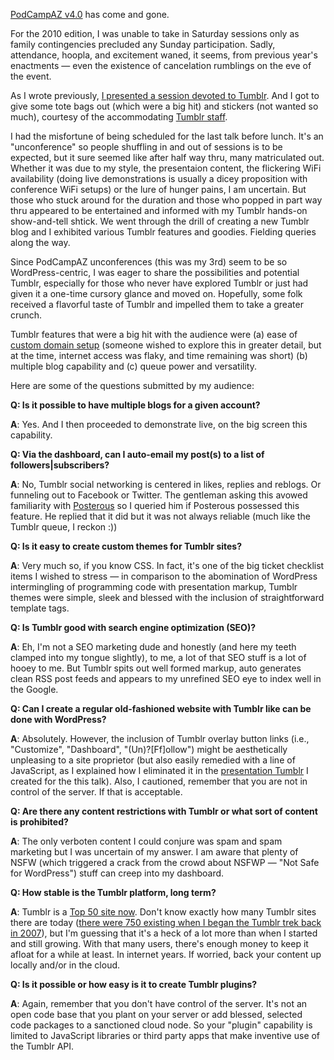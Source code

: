 [PodCampAZ v4.0](http://podcampaz.com/ "PodCamp AZ &#8211; Relevant Media Unconference &#8211; Phoenix, AZ &#8211; November 20th &amp; 21st 2010") has come and gone.

For the 2010 edition, I was unable to take in Saturday sessions only as family contingencies precluded any Sunday participation. Sadly, attendance, hoopla, and excitement waned, it seems, from previous year's enactments — even the existence of cancelation rumblings on the eve of the event. 

As I wrote previously, [I presented a session devoted to Tumblr](http://azspot.net/post/1625627091/bootup-tumblr-com "AZspot | bootup.tumblr.com"). And I got to give some tote bags out (which were a big hit) and stickers (not wanted so much), courtesy of the accommodating [Tumblr staff](http://staff.tumblr.com). 

I had the misfortune of being scheduled for the last talk before lunch. It's an "unconference" so people shuffling in and out of sessions is to be expected, but it sure seemed like after half way thru, many matriculated out. Whether it was due to my style, the presentaion content, the flickering WiFi availability (doing live demonstrations is usually a dicey proposition with conference WiFi setups) or the lure of hunger pains, I am uncertain. But those who stuck around for the duration and those who popped in part way thru appeared to be entertained and informed with my Tumblr hands-on show-and-tell shtick. We went through the drill of creating a new Tumblr blog and I exhibited various Tumblr features and goodies. Fielding queries along the way.

Since PodCampAZ unconferences (this was my 3rd) seem to be so WordPress-centric, I was eager to share the possibilities and potential Tumblr, especially for those who never have explored Tumblr or just had given it a one-time cursory glance and moved on. Hopefully, some folk received a flavorful taste of Tumblr and impelled them to take a greater crunch.

Tumblr features that were a big hit with the audience were (a) ease of [custom domain setup](http://www.tumblr.com/docs/en/custom_domains "Using a custom domain name | Tumblr") (someone wished to explore this in greater detail, but at the time, internet access was flaky, and time remaining was short) (b) multiple blog capability and (c) queue power and versatility.

Here are some of the questions submitted by my audience:

**Q: Is it possible to have multiple blogs for a given account?**

**A**: Yes. And I then proceeded to demonstrate live, on the big screen this capability.

**Q: Via the dashboard, can I auto-email my post(s) to a list of followers|subscribers?**

**A**: No, Tumblr social networking is centered in likes, replies and reblogs. Or funneling out to Facebook or Twitter. The gentleman asking this avowed familiarity with [Posterous](https://posterous.com/) so I queried him if Posterous possessed this feature. He replied that it did but it was not always reliable (much like the Tumblr queue, I reckon :))

**Q: Is it easy to create custom themes for Tumblr sites?**

**A**: Very much so, if you know CSS. In fact, it's one of the big ticket checklist items I wished to stress — in comparison to the abomination of WordPress intermingling of programming code with presentation markup, Tumblr themes were simple, sleek and blessed with the inclusion of straightforward template tags.

**Q: Is Tumblr good with search engine optimization (SEO)?**

**A**: Eh, I'm not a SEO marketing dude and honestly (and here my teeth clamped into my tongue slightly), to me, a lot of that SEO stuff is a lot of hooey to me. But Tumblr spits out well formed markup, auto generates clean RSS post feeds and appears to my unrefined SEO eye to index well in the Google.

**Q: Can I create a regular old-fashioned website with Tumblr like can be done with WordPress?**

**A**: Absolutely. However, the inclusion of Tumblr overlay button links (i.e., "Customize", "Dashboard", "(Un)?[Ff]ollow") might be aesthetically unpleasing to a site proprietor (but also easily remedied with a line of JavaScript, as I explained how I eliminated it in the [presentation Tumblr](http://bootup.tumblr.com/ "Tumblr 101") I created for the this talk). Also, I cautioned, remember that you are not in control of the server. If that is acceptable. 

**Q: Are there any content restrictions with Tumblr or what sort of content is prohibited?**

**A**: The only verboten content I could conjure was spam and spam marketing but I was uncertain of my answer. I am aware that plenty of NSFW (which triggered a crack from the crowd about NSFWP — "Not Safe for WordPress") stuff can creep into my dashboard.

**Q: How stable is the Tumblr platform, long term?**

**A**: Tumblr is a [Top 50 site now](http://staff.tumblr.com/post/832995557/). Don't know exactly how many Tumblr sites there are today ([there were 750 existing when I began the Tumblr trek back in 2007](http://azspot.net/post/52821792/whats-your-tumblr-number "AZspot | What&#8217;s Your Tumblr Number?")), but I'm guessing that it's a heck of a lot more than when I started and still growing. With that many users, there's enough money to keep it afloat for a while at least. In internet years. If worried, back your content up locally and/or in the cloud.

**Q: Is it possible or how easy is it to create Tumblr plugins?**

**A**: Again, remember that you don't have control of the server. It's not an open code base that you plant on your server or add blessed, selected code packages to a sanctioned cloud node. So your "plugin" capability is limited to JavaScript libraries or third party apps that make inventive use of the Tumblr API.